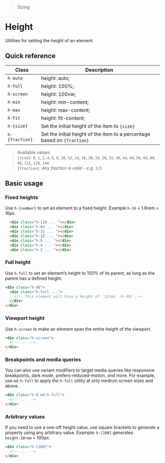 > Sizing

# Height
Utilities for setting the height of an element.

## Quick reference

| Class          | Description                                                            |
| -------------- | ---------------------------------------------------------------------- |
| `h-auto`       | height: auto;                                                           |
| `h-full`       | height: 100%;                                                           |
| `h-screen`     | height: 100vw;                                                          |
| `h-min`        | height: min-content;                                                    |
| `h-max`        | height: max-content;                                                    |
| `h-fit`        | height: fit-content;                                                     |
| `h-{size}`     | Set the initial height of the item to `{size}`                           |
| `h-{fraction}` | Set the initial height of the item to a percentage based on `{fraction}` |

> Available values <br />
> `{size}`: `0`, `1`, `2`, `4`, `6`, `8`, `10`, `12`, `14`, `16`, `20`, `24`, `28`, `32`, `40`, `44`, `48`, `56`, `64`, `80`, `96`, `112`, `128`, `144` <br />
> `{fraction}`: _Any fraction is valid - e.g. `1/5`_

## Basic usage
### Fixed heights
Use `h-{number}` to set an element to a fixed height. Example `h-16` = 1.6rem = 16px. 

<container class="flex justify-center items-end gap-16">
  <div class="h-128 w-32 mb-16 bg-blue-500 rounded"></div>
  <div class="h-64 w-32 mb-16 bg-blue-500 rounded"></div>
  <div class="h-32 w-32 mb-16 bg-blue-500 rounded"></div>
  <div class="h-16 w-32 mb-16 bg-blue-500 rounded"></div>
  <div class="h-8 w-32 mb-16 bg-blue-500 rounded"></div>
  <div class="h-4 w-32 mb-16 bg-blue-500 rounded"></div>
  <div class="h-2 w-32 mb-16 bg-blue-500 rounded"></div>
</container>

```html
  <div class="h-128 ... "></div>
  <div class="h-64 ... "></div>
  <div class="h-32 ... "></div>
  <div class="h-16 ... "></div>
  <div class="h-8 ... "></div>
  <div class="h-4 ... "></div>
  <div class="h-2 ... "></div>
```

### Full height
Use `h-full` to set an element’s height to 100% of its parent, as long as the parent has a defined height.

```html
<div class="h-48">
  <div class="h-full ...">
    <!-- This element will have a height of `12rem` (h-48) -->
  </div>
</div>
```

### Viewport height
Use `h-screen` to make an element span the entire height of the viewport.

```html
<div class="h-screen">
  <!-- ... -->
</div>
```

### Breakpoints and media queries
You can also use variant modifiers to target media queries like responsive breakpoints, dark mode, prefers-reduced-motion, and more. For example, use `md:h-full` to apply the `h-full` utility at only medium screen sizes and above.

```html
<div class="h-8 md:h-full">
  <!-- ... -->
</div>
```

### Arbitrary values
If you need to use a one-off height value, use square brackets to generate a property using any arbitrary value. Example: `h-[100]` generates `height:10rem` = 100px.

```html
<div class="h-[100]">
  <!-- ... -->
</div>
```


